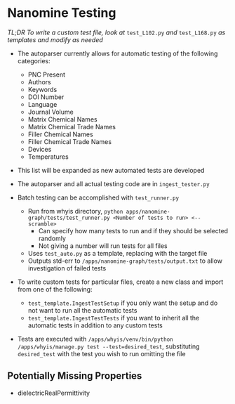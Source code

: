 # Nanomine Testing
*TL;DR To write a custom test file, look at* `test_L102.py` *and* `test_L168.py` *as templates and modify as needed*

* The autoparser currently allows for automatic testing of the following categories:
  * PNC Present
  * Authors
  * Keywords
  * DOI Number
  * Language
  * Journal Volume
  * Matrix Chemical Names
  * Matrix Chemical Trade Names
  * Filler Chemical Names
  * Filler Chemical Trade Names
  * Devices
  * Temperatures
* This list will be expanded as new automated tests are developed

* The autoparser and all actual testing code are in `ingest_tester.py`

* Batch testing can be accomplished with `test_runner.py`
  * Run from whyis directory, `python apps/nanomine-graph/tests/test_runner.py <Number of tests to run> <--scramble>`
    * Can specify how many tests to run and if they should be selected randomly
    * Not giving a number will run tests for all files
  * Uses `test_auto.py` as a template, replacing <FILENAME HERE> with the target file
  * Outputs std-err to `/apps/nanomine-graph/tests/output.txt` to allow investigation of failed tests

* To write custom tests for particular files, create a new class and import from one of the following:
  * `test_template.IngestTestSetup` if you only want the setup and do not want to run all the automatic tests
  * `test_template.IngestTestTests` if you want to inherit all the automatic tests in addition to any custom tests
* Tests are executed with `/apps/whyis/venv/bin/python /apps/whyis/manage.py test --test=desired_test`, substituting `desired_test` with the test you wish to run omitting the file

## Potentially Missing Properties
* dielectricRealPermittivity